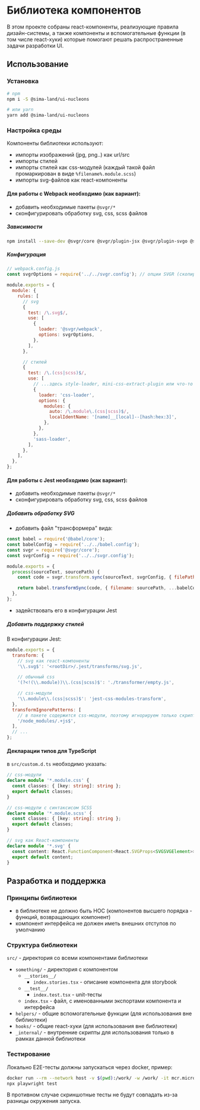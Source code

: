 # Библиотека компонентов

В этом проекте собраны react-компоненты, реализующие правила дизайн-системы, а также компоненты и вспомогательные функции (в том числе react-хуки) которые помогают решать распространенные задачи разработки UI.

## Использование

### Установка

```bash
# npm
npm i -S @sima-land/ui-nucleons

# или yarn
yarn add @sima-land/ui-nucleons
```

### Настройка среды

Компоненты библиотеки используют:

- импорты изображений (jpg, png..) как url/src
- импорты стилей
- импорты стилей как css-модулей (каждый такой файл промаркирован в виде `%filename%.module.scss`)
- импорты svg-файлов как react-компоненты

#### Для работы с Webpack необходимо (как вариант):

- добавить необходимые пакеты `@svgr/*`
- сконфигурировать обработку svg, css, scss файлов

##### Зависимости

```bash
npm install --save-dev @svgr/core @svgr/plugin-jsx @svgr/plugin-svgo @svgr/webpack
```

##### Конфигурация

```js
// webpack.config.js
const svgrOptions = require('../../svgr.config'); // опции SVGR (скопировать из данного проекта)

module.exports = {
  module: {
    rules: [
      // svg
      {
        test: /\.svg$/,
        use: [
          {
            loader: '@svgr/webpack',
            options: svgrOptions,
          },
        ],
      },

      // стилей
      {
        test: /\.(css|scss)$/,
        use: [
          // ...здесь style-loader, mini-css-extract-plugin или что-то другое
          {
            loader: 'css-loader',
            options: {
              modules: {
                auto: /\.module\.(css|scss)$/,
                localIdentName: '[name]__[local]--[hash:hex:3]',
              },
            },
          },
          'sass-loader',
        ],
      },
    ],
  },
};
```

#### Для работы с Jest необходимо (как вариант):

- добавить необходимые пакеты `@svgr/*`
- сконфигурировать обработку svg, css, scss файлов

##### Добавить обработку SVG

- добавить файл "трансформера" вида:

```js
const babel = require('@babel/core');
const babelConfig = require('../../babel.config');
const svgr = require('@svgr/core');
const svgrConfig = require('../../svgr.config');

module.exports = {
  process(sourceText, sourcePath) {
    const code = svgr.transform.sync(sourceText, svgrConfig, { filePath: sourcePath });

    return babel.transformSync(code, { filename: sourcePath, ...babelConfig });
  },
};
```

- задействовать его в конфигурации Jest

##### Добавить поддержку стилей

В конфигурации Jest:

```js
module.exports = {
  transform: {
    // svg как react-компоненты
    '\\.svg$': '<rootDir>/.jest/transforms/svg.js',

    // обычный css
    '(?<!(\\.module))\\.(css|scss)$': './transformer/empty.js',

    // css-модули
    '\\.module\\.(css|scss)$': 'jest-css-modules-transform',
  },
  transformIgnorePatterns: [
    // в пакете содержится css-модули, поэтому игнорируем только скрипты
    '/node_modules/.+js$',
  ],
  // ...
};
```

#### Декларации типов для TypeScript

в `src/custom.d.ts` необходимо указать:

```ts
// css-модули
declare module '*.module.css' {
  const classes: { [key: string]: string };
  export default classes;
}

// css-модули с синтаксисом SCSS
declare module '*.module.scss' {
  const classes: { [key: string]: string };
  export default classes;
}

// svg как React-компоненты
declare module '*.svg' {
  const content: React.FunctionComponent<React.SVGProps<SVGSVGElement>>;
  export default content;
}
```

## Разработка и поддержка

### Принципы библиотеки

- в библиотеке не должно быть HOC (компонентов высшего порядка - функций, возвращающих компонент)
- компонент интерфейса не должен иметь внешних отступов по умолчанию

### Структура библиотеки

`src/` - директория со всеми компонентами библиотеки

- `something/` - директория с компонентом
  - `__stories__/`
    - `index.stories.tsx` - описание компонента для storybook
  - `__test__/`
    - `index.test.tsx` - unit-тесты
  - `index.tsx` - файл, с именованными экспортами компонента и интерфейса
- `helpers/` - общие вспомогательные функции (для использования вне библиотеки)
- `hooks/` - общие react-хуки (для использования вне библиотеки)
- `_internal/` - внутренние скрипты для использования только в рамках данной библиотеки

### Тестирование

Локально E2E-тесты должны запускаться через docker, пример:

```bash
docker run --rm --network host -v $(pwd):/work/ -w /work/ -it mcr.microsoft.com/playwright:v1.29.2-focal /bin/bash
npx playwright test
```

В противном случае скриншотные тесты не будут совпадать из-за разницы окружения запуска.
